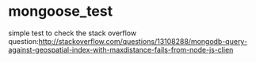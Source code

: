 mongoose_test
=============

simple test to check the stack overflow question:http://stackoverflow.com/questions/13108288/mongodb-query-against-geospatial-index-with-maxdistance-fails-from-node-js-clien